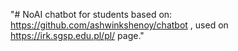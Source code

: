 "# NoAI chatbot for students based on: https://github.com/ashwinkshenoy/chatbot , used on https://irk.sgsp.edu.pl/pl/ page." 
